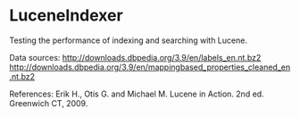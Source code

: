 LuceneIndexer
=============

Testing the performance of indexing and searching with Lucene.

Data sources:
http://downloads.dbpedia.org/3.9/en/labels_en.nt.bz2
http://downloads.dbpedia.org/3.9/en/mappingbased_properties_cleaned_en.nt.bz2

References:
Erik H., Otis G. and Michael M. Lucene in Action.  2nd ed. Greenwich CT, 2009.

